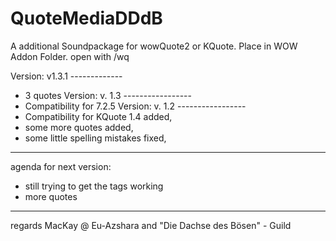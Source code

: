 # QuoteMediaDDdB
A additional Soundpackage for wowQuote2 or KQuote.
Place in WOW Addon Folder. open with /wq 

Version: v1.3.1 -------------
+ 3 quotes
Version: v. 1.3 -----------------
+ Compatibility for 7.2.5
Version: v. 1.2 -----------------
+ Compatibility for KQuote 1.4 added,
+ some more quotes added,
+ some little spelling mistakes fixed,
*****************
agenda for next version:
- still trying to get the tags working
- more quotes
-----------------
regards
MacKay @ Eu-Azshara and "Die Dachse des Bösen" - Guild